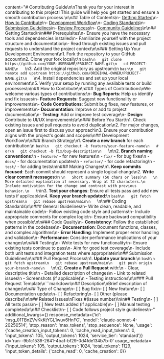 content="# Contributing Guide\n\nThank you for your interest in contributing to this project! This guide will help you get started and ensure a smooth contribution process.\n\n## Table of Contents\n- [Getting Started](#getting-started)\n- [How to Contribute](#how-to-contribute)\n- [Development Workflow](#development-workflow)\n- [Coding Standards](#coding-standards)\n- [Submission Guidelines](#submission-guidelines)\n- [Review Process](#review-process)\n- [Community Guidelines](#community-guidelines)\n\n## Getting Started\n\n### Prerequisites\n- Ensure you have the necessary tools and dependencies installed\n- Familiarize yourself with the project structure and documentation\n- Read through existing issues and pull requests to understand the project context\n\n### Setting Up Your Development Environment\n1. Fork the repository to your GitHub account\n2. Clone your fork locally:\n   ```bash\n   git clone https://github.com/YOUR-USERNAME/PROJECT-NAME.git\n   cd PROJECT-NAME\n   ```\n3. Add the original repository as upstream:\n   ```bash\n   git remote add upstream https://github.com/ORIGINAL-OWNER/PROJECT-NAME.git\n   ```\n4. Install dependencies and set up your local environment\n5. Verify your setup by running any available tests or build processes\n\n## How to Contribute\n\n### Types of Contributions\nWe welcome various types of contributions:\n- **Bug Reports**: Help us identify and fix issues\n- **Feature Requests**: Suggest new functionality or improvements\n- **Code Contributions**: Submit bug fixes, new features, or improvements\n- **Documentation**: Improve or add to project documentation\n- **Testing**: Add or improve test coverage\n- **Design**: Contribute to UI/UX improvements\n\n### Before You Start\n1. Check existing issues and pull requests to avoid duplication\n2. For major changes, open an issue first to discuss your approach\n3. Ensure your contribution aligns with the project's goals and scope\n\n## Development Workflow\n\n### Branch Strategy\n1. **Create a new branch** for each contribution:\n   ```bash\n   git checkout -b feature/your-feature-name\n   # or\n   git checkout -b fix/bug-description\n   ```\n\n2. **Branch naming conventions**:\n   - `feature/` - for new features\n   - `fix/` - for bug fixes\n   - `docs/` - for documentation updates\n   - `refactor/` - for code refactoring\n   - `test/` - for adding tests\n\n### Making Changes\n1. **Keep commits focused**: Each commit should represent a single logical change\n2. **Write clear commit messages**:\n   ```\n   Short summary (50 chars or less)\n   \n   More detailed explanation if necessary. Wrap at 72 characters.\n   Include motivation for the change and contrast with previous behavior.\n   ```\n\n3. **Test your changes**: Ensure all tests pass and add new tests if applicable\n4. **Keep your branch updated**:\n   ```bash\n   git fetch upstream\n   git rebase upstream/main\n   ```\n\n## Coding Standards\n\n### General Guidelines\n- Write clean, readable, and maintainable code\n- Follow existing code style and patterns\n- Include appropriate comments for complex logic\n- Ensure backward compatibility when possible\n\n### Code Quality\n- **Consistency**: Follow the established patterns in the codebase\n- **Documentation**: Document functions, classes, and complex algorithms\n- **Error Handling**: Implement proper error handling and validation\n- **Performance**: Consider performance implications of your changes\n\n### Testing\n- Write tests for new functionality\n- Ensure existing tests continue to pass\n- Aim for good test coverage\n- Include both unit tests and integration tests where appropriate\n\n## Submission Guidelines\n\n### Pull Request Process\n1. **Update your branch**:\n   ```bash\n   git fetch upstream\n   git rebase upstream/main\n   git push origin your-branch-name\n   ```\n\n2. **Create a Pull Request** with:\n   - Clear, descriptive title\n   - Detailed description of changes\n   - Link to related issues\n   - Screenshots (if applicable)\n   - Testing instructions\n\n### Pull Request Template\n```markdown\n## Description\nBrief description of changes\n\n## Type of Change\n- [ ] Bug fix\n- [ ] New feature\n- [ ] Documentation update\n- [ ] Refactoring\n- [ ] Other (please describe)\n\n## Related Issues\nFixes #(issue number)\n\n## Testing\n- [ ] All tests pass\n- [ ] New tests added (if applicable)\n- [ ] Manual testing completed\n\n## Checklist\n- [ ] Code follows project style guidelines\n-" additional_kwargs={} response_metadata={'id': 'msg_01TBnZVvKkKtYGL1wuv6HnFC', 'model': 'claude-sonnet-4-20250514', 'stop_reason': 'max_tokens', 'stop_sequence': None, 'usage': {'cache_creation_input_tokens': 0, 'cache_read_input_tokens': 0, 'input_tokens': 105, 'output_tokens': 1024, 'service_tier': 'standard'}} id='run--9b1c1539-2641-4baf-bf29-0d4fde134b7b-0' usage_metadata={'input_tokens': 105, 'output_tokens': 1024, 'total_tokens': 1129, 'input_token_details': {'cache_read': 0, 'cache_creation': 0}}